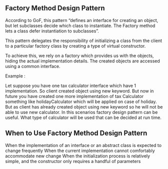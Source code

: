 **Factory Method Design Pattern**
-
According to GoF, this pattern “defines an interface for creating an object, but let subclasses decide which class to instantiate. The Factory method lets a class defer instantiation to subclasses”.

This pattern delegates the responsibility of initializing a class from the client to a particular factory class by creating a type of virtual constructor.

To achieve this, we rely on a factory which provides us with the objects, hiding the actual implementation details. The created objects are accessed using a common interface.

Example :

Let suppose you have one tax calculator interface which have 1 implementation. So client created object 
using new keyword. But now in future you have created one more implementation of tax Calculator something 
like holidayCalculator which will be applied on case of holiday. But as client has already created object using new
keyword so he will not be able to use new calculator. In this scenarios factory design pattern can be useful.
What type of calculator will be used that can be decided at run time. 

When to Use Factory Method Design Pattern
-

When the implementation of an interface or an abstract class is expected to change frequently
When the current implementation cannot comfortably accommodate new change
When the initialization process is relatively simple, and the constructor only requires a handful of parameters